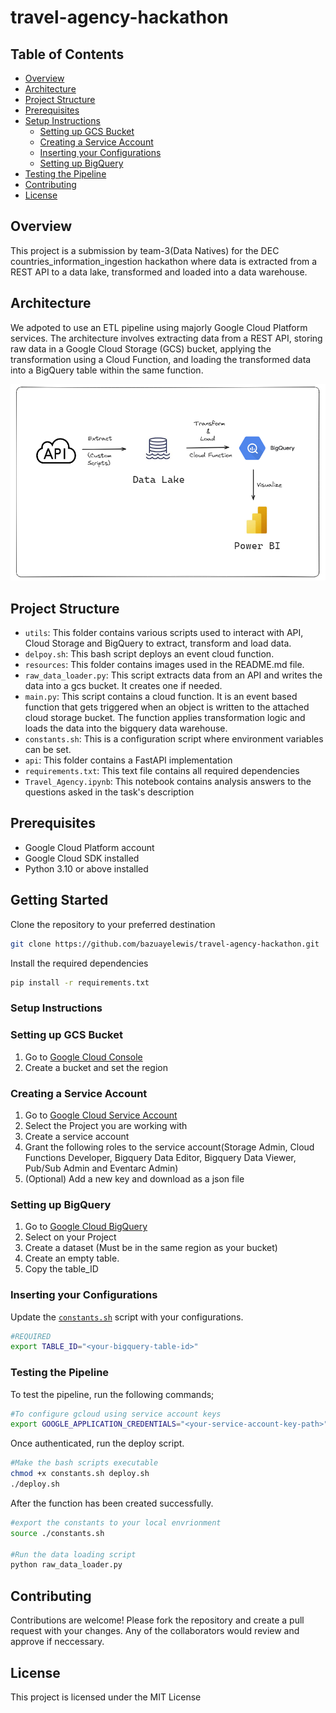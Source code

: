 # travel-agency-hackathon

## Table of Contents
- [Overview](#overview)
- [Architecture](#architecture)
- [Project Structure](#project-structure)
- [Prerequisites](#prerequisites)
- [Setup Instructions](#setup-instructions)
    - [Setting up GCS Bucket](#setting-up-gcs-bucket)
    - [Creating a Service Account](#creating-a-service-account)
    - [Inserting your Configurations](#inserting-your-configurations)
    - [Setting up BigQuery](#setting-up-bigquery)
- [Testing the Pipeline](#testing-the-pipeline)
- [Contributing](#contributing)
- [License](#license)


## Overview
This project is a submission by team-3(Data Natives) for the DEC countries_information_ingestion hackathon where data is extracted from a REST API to a data lake, transformed and loaded into a data warehouse.


## Architecture
We adpoted to use an ETL pipeline using majorly Google Cloud Platform services. The architecture involves extracting data from a REST API, storing raw data in a Google Cloud Storage (GCS) bucket, applying the transformation using a Cloud Function, and loading the transformed data into a BigQuery table within the same function.

![data-architecture](/images/travel_agency_architectural-design.png)

## Project Structure

- `utils`: This folder contains various scripts used to interact with API, Cloud Storage and BigQuery to extract, transform and load data.
- `delpoy.sh`: This bash script deploys an event cloud function.
- `resources`: This folder contains images used in the README.md file.
- `raw_data_loader.py`: This script extracts data from an API and writes the data into a gcs bucket. It creates one if needed.
- `main.py`: This script contains a cloud function. It is an event based function that gets triggered when an object is written to the attached cloud storage bucket. The function applies transformation logic and loads the data into the bigquery data warehouse. 
- `constants.sh`: This is a configuration script where environment variables can be set.
- `api`: This folder contains a FastAPI implementation 
- `requirements.txt`: This text file contains all required dependencies
- `Travel_Agency.ipynb`: This notebook contains analysis answers to the questions asked in the task's description


## Prerequisites
- Google Cloud Platform account
- Google Cloud SDK installed
- Python 3.10 or above installed

## Getting Started
Clone the repository to your preferred destination
```bash
git clone https://github.com/bazuayelewis/travel-agency-hackathon.git
```

Install the required dependencies
```bash
pip install -r requirements.txt
```

### **Setup Instructions**
### Setting up GCS Bucket
1. Go to [Google Cloud Console](https://console.cloud.google.com/storage/)
2. Create a bucket and set the region

### Creating a Service Account
1. Go to [Google Cloud Service Account](https://console.cloud.google.com/iam-admin/serviceaccounts)
2. Select the Project you are working with
3. Create a service account
4. Grant the following roles to the service account(Storage Admin, Cloud Functions Developer, Bigquery Data Editor, Bigquery Data Viewer, Pub/Sub Admin and Eventarc Admin)
5. (Optional) Add a new key and download as a json file

### Setting up BigQuery
1. Go to [Google Cloud BigQuery](https://console.cloud.google.com/bigquery)
2. Select on your Project
3. Create a dataset (Must be in the same region as your bucket)
4. Create an empty table. 
5. Copy the table_ID

### Inserting your Configurations
Update the [`constants.sh`](/constants.sh) script with your configurations.
```bash
#REQUIRED
export TABLE_ID="<your-bigquery-table-id>" 
```

### **Testing the Pipeline**
To test the pipeline, run the following commands;
```bash
#To configure gcloud using service account keys
export GOOGLE_APPLICATION_CREDENTIALS="<your-service-account-key-path>"
```

Once authenticated, run the deploy script.
```bash
#Make the bash scripts executable
chmod +x constants.sh deploy.sh
./deploy.sh
```

After the function  has been created successfully.
```bash
#export the constants to your local envrionment
source ./constants.sh

#Run the data loading script
python raw_data_loader.py
```

## Contributing
Contributions are welcome! Please fork the repository and create a pull request with your changes. Any of the collaborators would review and approve if neccessary.

## License 
This project is licensed under the MIT License 